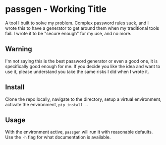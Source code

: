 # passgen - Working Title

A tool I built to solve my problem. Complex password rules suck, and I wrote
this to have a generator to get around them when my traditional tools fail.
I wrote it to be "secure enough" for my use, and no more.

## Warning

I'm not saying this is the best password generator or even a good one, it is
specifically good enough for me. If you decide you like the idea and want to
use it, please understand you take the same risks I did when I wrote it.

## Install

Clone the repo locally, navigate to the directory, setup a virtual environment,
activate the environment, `pip install .`.

## Usage

With the environment active, `passgen` will run it with reasonable defaults.
Use the `-h` flag for what documentation is available.
 
